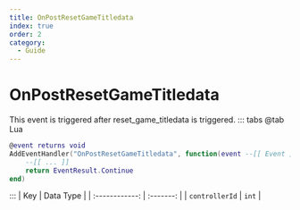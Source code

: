 ```yaml
---
title: OnPostResetGameTitledata
index: true
order: 2
category:
  - Guide
---
```


# OnPostResetGameTitledata
This event is triggered after reset_game_titledata is triggered.
::: tabs
@tab Lua
```lua
@event returns void
AddEventHandler("OnPostResetGameTitledata", function(event --[[ Event ]])
    --[[ ... ]]
    return EventResult.Continue
end)
```

:::
|       Key      | Data Type |
| :------------: | :-------: |
| `controllerId` |   `int`   |